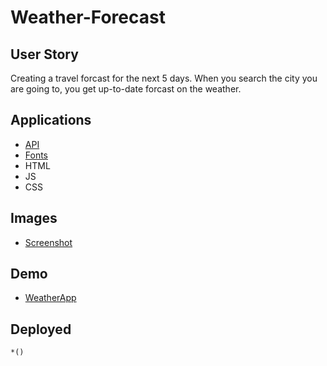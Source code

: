 # Weather-Forecast

## User Story
Creating a travel forcast for the next 5 days. When you search the city you are going to, you get up-to-date forcast on the weather.

## Applications
 - [API](https://openweathermap.org/api)
 - [Fonts](https://fonts.google.com/)
 - HTML
 - JS
 - CSS

 ## Images
 - [Screenshot](./assets/images/Trial.png)

 ## Demo
 - [WeatherApp](https://www.loom.com/share/bd71ae8858a54e71ac93c643926ccea1?sid=d38e0b0e-a2a4-4c26-bead-74c110209110)

 ## Deployed
    *()